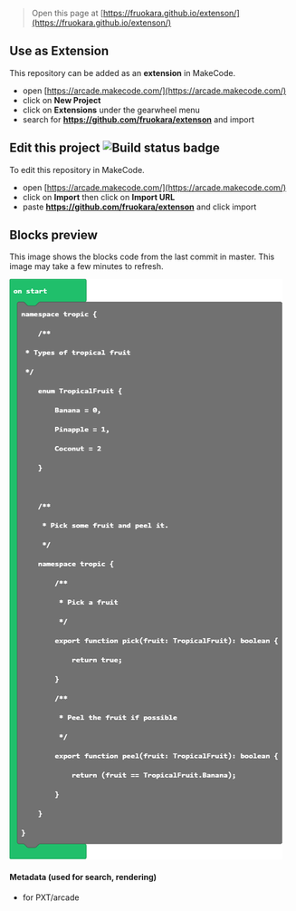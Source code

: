  


> Open this page at [https://fruokara.github.io/extenson/](https://fruokara.github.io/extenson/)

## Use as Extension

This repository can be added as an **extension** in MakeCode.

* open [https://arcade.makecode.com/](https://arcade.makecode.com/)
* click on **New Project**
* click on **Extensions** under the gearwheel menu
* search for **https://github.com/fruokara/extenson** and import

## Edit this project ![Build status badge](https://github.com/fruokara/extenson/workflows/MakeCode/badge.svg)

To edit this repository in MakeCode.

* open [https://arcade.makecode.com/](https://arcade.makecode.com/)
* click on **Import** then click on **Import URL**
* paste **https://github.com/fruokara/extenson** and click import

## Blocks preview

This image shows the blocks code from the last commit in master.
This image may take a few minutes to refresh.

![A rendered view of the blocks](https://github.com/fruokara/extenson/raw/master/.github/makecode/blocks.png)

#### Metadata (used for search, rendering)

* for PXT/arcade
<script src="https://makecode.com/gh-pages-embed.js"></script><script>makeCodeRender("{{ site.makecode.home_url }}", "{{ site.github.owner_name }}/{{ site.github.repository_name }}");</script>
